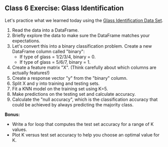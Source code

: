## Class 6 Exercise: Glass Identification

Let's practice what we learned today using the [Glass Identification Data Set](http://archive.ics.uci.edu/ml/datasets/Glass+Identification).

1. Read the data into a DataFrame.
2. Briefly explore the data to make sure the DataFrame matches your expectations.
3. Let's convert this into a binary classification problem. Create a new DataFrame column called "binary":
    * If type of glass = 1/2/3/4, binary = 0.
    * If type of glass = 5/6/7, binary = 1.
4. Create a feature matrix "X". (Think carefully about which columns are actually features!)
5. Create a response vector "y" from the "binary" column.
6. Split X and y into training and testing sets.
7. Fit a KNN model on the training set using K=5.
8. Make predictions on the testing set and calculate accuracy.
9. Calculate the "null accuracy", which is the classification accuracy that could be achieved by always predicting the majority class.

**Bonus:**
* Write a for loop that computes the test set accuracy for a range of K values.
* Plot K versus test set accuracy to help you choose an optimal value for K.
